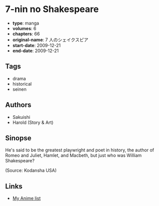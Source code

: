 # 7-nin no Shakespeare

-   **type**: manga
-   **volumes**: 6
-   **chapters**: 66
-   **original-name**: 7 人のシェイクスピア
-   **start-date**: 2009-12-21
-   **end-date**: 2009-12-21

## Tags

-   drama
-   historical
-   seinen

## Authors

-   Sakuishi
-   Harold (Story & Art)

## Sinopse

He's said to be the greatest playwright and poet in history, the author of Romeo and Juliet, Hamlet, and Macbeth, but just who was William Shakespeare?

(Source: Kodansha USA)

## Links

-   [My Anime list](https://myanimelist.net/manga/17970/7-nin_no_Shakespeare)

